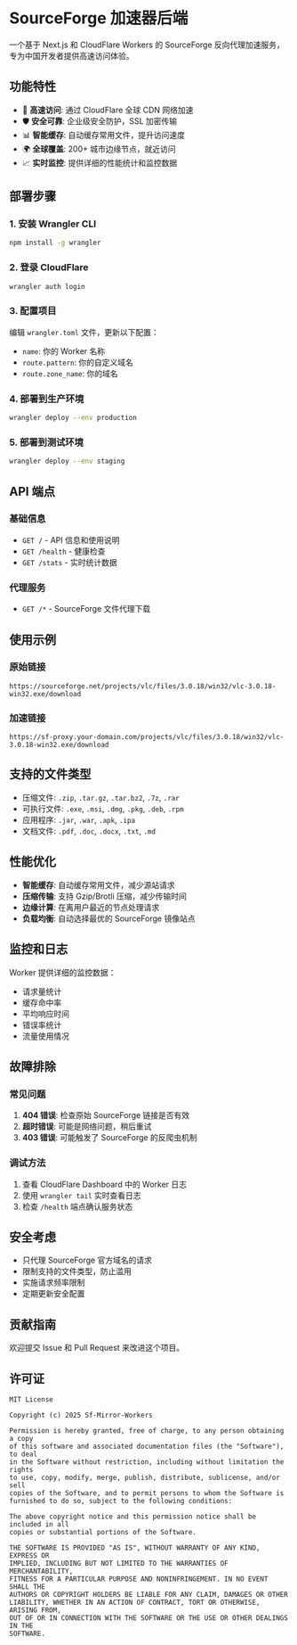 # SourceForge 加速器后端

一个基于 Next.js 和 CloudFlare Workers 的 SourceForge 反向代理加速服务，专为中国开发者提供高速访问体验。

## 功能特性

- 🚀 **高速访问**: 通过 CloudFlare 全球 CDN 网络加速
- 🛡️ **安全可靠**: 企业级安全防护，SSL 加密传输
- 📊 **智能缓存**: 自动缓存常用文件，提升访问速度
- 🌍 **全球覆盖**: 200+ 城市边缘节点，就近访问
- 📈 **实时监控**: 提供详细的性能统计和监控数据

## 部署步骤

### 1. 安装 Wrangler CLI

```bash
npm install -g wrangler
```

### 2. 登录 CloudFlare

```bash
wrangler auth login
```

### 3. 配置项目

编辑 `wrangler.toml` 文件，更新以下配置：

- `name`: 你的 Worker 名称
- `route.pattern`: 你的自定义域名
- `route.zone_name`: 你的域名

### 4. 部署到生产环境

```bash
wrangler deploy --env production
```

### 5. 部署到测试环境

```bash
wrangler deploy --env staging
```

## API 端点

### 基础信息

- `GET /` - API 信息和使用说明
- `GET /health` - 健康检查
- `GET /stats` - 实时统计数据

### 代理服务

- `GET /*` - SourceForge 文件代理下载

## 使用示例

### 原始链接
```
https://sourceforge.net/projects/vlc/files/3.0.18/win32/vlc-3.0.18-win32.exe/download
```

### 加速链接
```
https://sf-proxy.your-domain.com/projects/vlc/files/3.0.18/win32/vlc-3.0.18-win32.exe/download
```

## 支持的文件类型

- 压缩文件: `.zip`, `.tar.gz`, `.tar.bz2`, `.7z`, `.rar`
- 可执行文件: `.exe`, `.msi`, `.dmg`, `.pkg`, `.deb`, `.rpm`
- 应用程序: `.jar`, `.war`, `.apk`, `.ipa`
- 文档文件: `.pdf`, `.doc`, `.docx`, `.txt`, `.md`

## 性能优化

- **智能缓存**: 自动缓存常用文件，减少源站请求
- **压缩传输**: 支持 Gzip/Brotli 压缩，减少传输时间
- **边缘计算**: 在离用户最近的节点处理请求
- **负载均衡**: 自动选择最优的 SourceForge 镜像站点

## 监控和日志

Worker 提供详细的监控数据：

- 请求量统计
- 缓存命中率
- 平均响应时间
- 错误率统计
- 流量使用情况

## 故障排除

### 常见问题

1. **404 错误**: 检查原始 SourceForge 链接是否有效
2. **超时错误**: 可能是网络问题，稍后重试
3. **403 错误**: 可能触发了 SourceForge 的反爬虫机制

### 调试方法

1. 查看 CloudFlare Dashboard 中的 Worker 日志
2. 使用 `wrangler tail` 实时查看日志
3. 检查 `/health` 端点确认服务状态

## 安全考虑

- 只代理 SourceForge 官方域名的请求
- 限制支持的文件类型，防止滥用
- 实施请求频率限制
- 定期更新安全配置

## 贡献指南

欢迎提交 Issue 和 Pull Request 来改进这个项目。

## 许可证
```
MIT License

Copyright (c) 2025 Sf-Mirror-Workers

Permission is hereby granted, free of charge, to any person obtaining a copy
of this software and associated documentation files (the "Software"), to deal
in the Software without restriction, including without limitation the rights
to use, copy, modify, merge, publish, distribute, sublicense, and/or sell
copies of the Software, and to permit persons to whom the Software is
furnished to do so, subject to the following conditions:

The above copyright notice and this permission notice shall be included in all
copies or substantial portions of the Software.

THE SOFTWARE IS PROVIDED "AS IS", WITHOUT WARRANTY OF ANY KIND, EXPRESS OR
IMPLIED, INCLUDING BUT NOT LIMITED TO THE WARRANTIES OF MERCHANTABILITY,
FITNESS FOR A PARTICULAR PURPOSE AND NONINFRINGEMENT. IN NO EVENT SHALL THE
AUTHORS OR COPYRIGHT HOLDERS BE LIABLE FOR ANY CLAIM, DAMAGES OR OTHER
LIABILITY, WHETHER IN AN ACTION OF CONTRACT, TORT OR OTHERWISE, ARISING FROM,
OUT OF OR IN CONNECTION WITH THE SOFTWARE OR THE USE OR OTHER DEALINGS IN THE
SOFTWARE.
```
